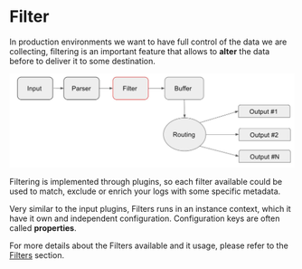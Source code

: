 # Filter

In production environments we want to have full control of the data we are collecting, filtering is an important feature that allows to **alter** the data before to deliver it to some destination.

![](../.gitbook/assets/flb_workflow_filter.jpg)

Filtering is implemented through plugins, so each filter available could be used to match, exclude or enrich your logs with some specific metadata.

Very similar to the input plugins, Filters runs in an instance context, which it have it own and independent configuration. Configuration keys are often called **properties**.

For more details about the Filters available and it usage, please refer to the [Filters](../filter/) section.

